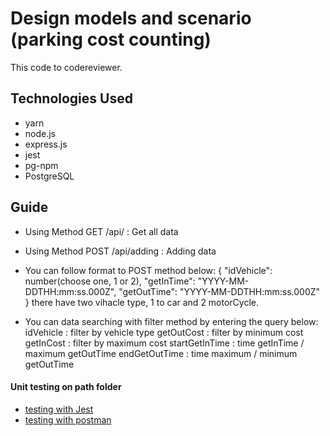 # Design models and scenario (parking cost counting)

This code to codereviewer.

## Technologies Used

- yarn
- node.js
- express.js
- jest
- pg-npm
- PostgreSQL

## Guide

- Using Method GET /api/ : Get all data

- Using Method POST /api/adding : Adding data

- You can follow format to POST method below:
  {
  "idVehicle": number(choose one, 1 or 2),
  "getInTime": "YYYY-MM-DDTHH:mm:ss.000Z",
  "getOutTime": "YYYY-MM-DDTHH:mm:ss.000Z"
  }
  there have two vihacle type, 1 to car and 2 motorCycle.

- You can data searching with filter method by entering the query below:
  idVehicle : filter by vehicle type
  getOutCost : filter by minimum cost
  getInCost : filter by maximum cost
  startGetInTime : time getInTime / maximum getOutTime
  endGetOutTime : time maximum / minimum getOutTime

#### Unit testing on path folder

- [testing with Jest](https://github.com/franskbarek/parking-cost-counting/tree/main/test/parkingArea.test.js)
- [testing with postman](https://github.com/franskbarek/parking-cost-counting/tree/main/test/postman.json)
